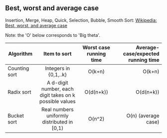 ## Best, worst and average case

Insertion, Merge, Heap, Quick, Selection, Bubble, Smooth Sort:
[Wikipedia: Best, worst, and average case](https://en.wikipedia.org/wiki/Best,_worst_and_average_case)

Note: the 'O' below corresponds to 'Big theta'.

| Algorithm        | Item to sort | Worst case running time          | Average-case/expected running time  |
| ------------- |:-------------:|:-------------:| -----:|
| Counting sort  | Integers in {0,1,..k} | O(k+n) | O(k+n) |
| Radix sort     | A d-digit number, each digit takes on k possible values | O(d(n+k))      |   O(d(n+k)) |
| Bucket sort | Real numbers uniformly distributed in [0,1) | O(n^2)      |    O(n) (average case) |
